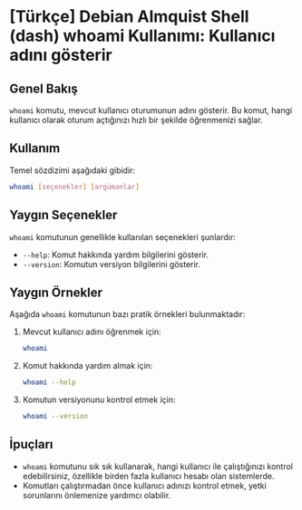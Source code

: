 # [Türkçe] Debian Almquist Shell (dash) whoami Kullanımı: Kullanıcı adını gösterir

## Genel Bakış
`whoami` komutu, mevcut kullanıcı oturumunun adını gösterir. Bu komut, hangi kullanıcı olarak oturum açtığınızı hızlı bir şekilde öğrenmenizi sağlar.

## Kullanım
Temel sözdizimi aşağıdaki gibidir:
```bash
whoami [seçenekler] [argümanlar]
```

## Yaygın Seçenekler
`whoami` komutunun genellikle kullanılan seçenekleri şunlardır:
- `--help`: Komut hakkında yardım bilgilerini gösterir.
- `--version`: Komutun versiyon bilgilerini gösterir.

## Yaygın Örnekler
Aşağıda `whoami` komutunun bazı pratik örnekleri bulunmaktadır:

1. Mevcut kullanıcı adını öğrenmek için:
   ```bash
   whoami
   ```

2. Komut hakkında yardım almak için:
   ```bash
   whoami --help
   ```

3. Komutun versiyonunu kontrol etmek için:
   ```bash
   whoami --version
   ```

## İpuçları
- `whoami` komutunu sık sık kullanarak, hangi kullanıcı ile çalıştığınızı kontrol edebilirsiniz, özellikle birden fazla kullanıcı hesabı olan sistemlerde.
- Komutları çalıştırmadan önce kullanıcı adınızı kontrol etmek, yetki sorunlarını önlemenize yardımcı olabilir.